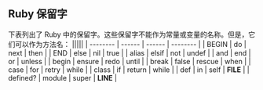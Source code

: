 ## Ruby 保留字

下表列出了 Ruby 中的保留字。这些保留字不能作为常量或变量的名称。但是，它们可以作为方法名：
|||||
| -------- | ------ | ------ | -------- |
| BEGIN | do | next | then |
| END | else | nil | true |
| alias | elsif | not | undef |
| and | end | or | unless |
| begin | ensure | redo | until |
| break | false | rescue | when |
| case | for | retry | while |
| class | if | return | while |
| def | in | self | **FILE** |
| defined? | module | super | **LINE** |
